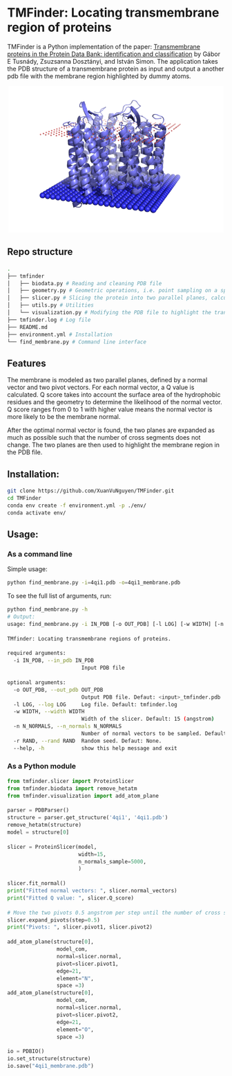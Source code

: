 # TMFinder: Locating transmembrane region of proteins

TMFinder is a Python implementation of the paper: [Transmembrane proteins in the Protein Data Bank: identification and classification](https://pubmed.ncbi.nlm.nih.gov/15180935/) by Gábor E Tusnády, Zsuzsanna Dosztányi, and István Simon.
The application takes the PDB structure of a transmembrane protein as input and output a another pdb file with the membrane region highlighted by dummy atoms.

<!-- Insert an image and center -->

<p align="center">
  <img src="figs/transmembrane.png" width="500" />
</p>



## Repo structure

```bash
.
├── tmfinder
│   ├── biodata.py # Reading and cleaning PDB file
│   ├── geometry.py # Geometric operations, i.e. point sampling on a sphere; center of mass, rotational axis calculation...
│   ├── slicer.py # Slicing the protein into two parallel planes, calculating the Q score, normal vector searching
│   ├── utils.py # Utilities
│   └── visualization.py # Modifying the PDB file to highlight the transmembrane region.
├── tmfinder.log # Log file
├── README.md
├── environment.yml # Installation
└── find_membrane.py # Command line interface
```

## Features

The membrane is modeled as two parallel planes, defined by a normal vector and two pivot vectors.
For each normal vector, a Q value is calculated. Q score takes into account the surface area of the hydrophobic residues and the geometry to determine the likelihood of the normal vector.
Q score ranges from 0 to 1 with higher value means the normal vector is more likely to be the membrane normal.

After the optimal normal vector is found, the two planes are expanded as much as possible such that the number of cross segments does not change. The two planes are then used to highlight the membrane region in the PDB file.

## Installation:

```bash
git clone https://github.com/XuanVuNguyen/TMFinder.git
cd TMFinder
conda env create -f environment.yml -p ./env/
conda activate env/
```

## Usage:

### As a command line
Simple usage:
```bash
python find_membrane.py -i=4qi1.pdb -o=4qi1_membrane.pdb
```
To see the full list of arguments, run:
```bash
python find_membrane.py -h
# Output:
usage: find_membrane.py -i IN_PDB [-o OUT_PDB] [-l LOG] [-w WIDTH] [-n N_NORMALS] [-r RAND] [--help]

TMfinder: Locating transmembrane regions of proteins.

required arguments:
  -i IN_PDB, --in_pdb IN_PDB
                        Input PDB file

optional arguments:
  -o OUT_PDB, --out_pdb OUT_PDB
                        Output PDB file. Defaut: <input>_tmfinder.pdb
  -l LOG, --log LOG     Log file. Default: tmfinder.log
  -w WIDTH, --width WIDTH
                        Width of the slicer. Default: 15 (angstrom)
  -n N_NORMALS, --n_normals N_NORMALS
                        Number of normal vectors to be sampled. Default: 5000
  -r RAND, --rand RAND  Random seed. Defaut: None.
  --help, -h            show this help message and exit
```

### As a Python module
```python
from tmfinder.slicer import ProteinSlicer
from tmfinder.biodata import remove_hetatm
from tmfinder.visualization import add_atom_plane

parser = PDBParser()
structure = parser.get_structure('4qi1', '4qi1.pdb')
remove_hetatm(structure)
model = structure[0]

slicer = ProteinSlicer(model,
                       width=15,
                       n_normals_sample=5000,
                       )

slicer.fit_normal()
print("Fitted normal vectors: ", slicer.normal_vectors)
print("Fitted Q value: ", slicer.Q_score)

# Move the two pivots 0.5 angstrom per step until the number of cross segments changes
slicer.expand_pivots(step=0.5)
print("Pivots: ", slicer.pivot1, slicer.pivot2)

add_atom_plane(structure[0],
                model_com,
                normal=slicer.normal,
                pivot=slicer.pivot1,
                edge=21,
                element="N",
                space =3)
add_atom_plane(structure[0],
                model_com,
                normal=slicer.normal,
                pivot=slicer.pivot2,
                edge=21,
                element="O",
                space =3)

io = PDBIO()
io.set_structure(structure)
io.save("4qi1_membrane.pdb")
```
